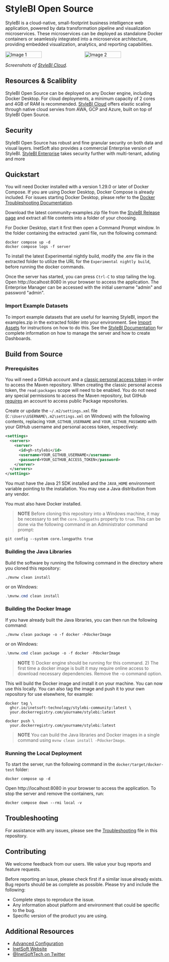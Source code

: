 # StyleBI Open Source

StyleBI is a cloud-native, small-footprint business intelligence web application, powered by data transformation pipeline and visualization microservices. These microservices can be deployed as standalone Docker containers or seamlessly integrated into a microservice architecture, providing embedded visualization, analytics, and reporting capabilities.

<div style="display: flex;">
<img src="https://test.inetsoft.com/images/website/products/pipeline/vizTranform5.png" alt="Image 1" xwidth="300" style="width:48%;margin-right: 10px;">
<img src="https://test.inetsoft.com/images/website/products/visualization/vizWizard5.png" alt="Image 2" xwidth="300" style="width: 48%">
</div>

_Screenshots of [StyleBI Cloud](https://www.inetsoft.com/company/bi_dashboard_pricing)_.

## Resources & Scaliblity

StyleBI Open Source can be deployed on any Docker engine, including Docker Desktop. For cloud deployments, a minimum capacity of 2 cores and 4GB of RAM is recommended. [StyleBI Cloud](https://www.inetsoft.com) offers elastic scaling through native cloud servies from AWA, GCP and Azure, built on top of StyleBI Open Source.

## Security

StyleBI Open Source has robust and fine granular security on both data and visual layers. InetSoft also provides a commercial Enterprise version of StyleBI. [StyleBI Enterprise](https://www.inetsoft.com) takes security further with multi-tenant, aduting and more

## Quickstart

You will need Docker installed with a version 1.29.0 or later of Docker Compose. If you are using Docker Desktop, Docker Compose is already included. For issues starting Docker Desktop, please refer to the [Docker Troubleshooting Documentation](https://docs.docker.com/desktop/troubleshoot-and-support/troubleshoot/topics/).

Download the latest community-examples.zip file from the [StyleBI Release page](https://github.com/inetsoft-technology/stylebi/releases) and extract all file contents into a folder of your choosing. 

For Docker Desktop, start it first then open a Command Prompt window. In the folder containing the extracted .yaml file, run the following command:

```shell
docker compose up -d
docker compose logs -f server
```
To install the latest Experimental nightly build, modify the .env file in the extracted folder to utilize the URL for the `Experimental nightly build`, before running the docker commands.

Once the server has started, you can press `Ctrl-C` to stop tailing the log. Open http://localhost:8080 in your browser to access the application. The Enterprise Manager can be accessed with the initial username "admin" and password "admin". 

### Import Example Datasets
To import example datasets that are useful for learning StyleBI, import the examples.zip in the extracted folder into your environment.  See [Import Assets](https://www.inetsoft.com/docs/stylebi/InetSoftUserDocumentation/1.0.0/administration/ImportExportAssets.html#ImportAssets)  for instructions on how to do this. See the [StyleBI Documentation](https://www.inetsoft.com/docs/stylebi) for complete information on how to manage the server and how to create Dashboards.

## Build from Source

### Prerequisites

You will need a GitHub account and a [classic personal access token](https://docs.github.com/en/authentication/keeping-your-account-and-data-secure/managing-your-personal-access-tokens) in order to access the Maven repository. When creating the classic personal access token, the `read:packages` scope will need to be enabled. You do not need any special permissions to access the Maven repository, but GitHub [requires](https://docs.github.com/en/packages/working-with-a-github-packages-registry/working-with-the-apache-maven-registry#installing-a-package) an account to access public Package repositories.

Create or update the `~/.m2/settings.xml` file (`C:\Users\USERNAME\.m2\settings.xml` on Windows) with the following contents, replacing `YOUR_GITHUB_USERNAME` and `YOUR_GITHUB_PASSWORD` with your GitHub username and personal access token, respectively:

```xml
<settings>
  <servers>
    <server>
      <id>gh-stylebi</id>
      <username>YOUR_GITHUB_USERNAME</username>
      <password>YOUR_GITHUB_ACCESS_TOKEN</password>
    </server>
  </servers>
</settings>
```

You must have the Java 21 SDK installed and the `JAVA_HOME` environment variable pointing to the installation. You may use a Java distribution from any vendor.

You must also have Docker installed.

> **NOTE**  Before cloning this repository into a Windows machine, it may be necessary to set the `core.longpaths` property to `true`. This can be done via the following command in an Administrator command prompt:

```console
git config --system core.longpaths true
```

### Building the Java Libraries

Build the software by running the following command in the directory where you cloned this repository:

```shell
./mvnw clean install
```

or on Windows:

```powershell
.\mvnw.cmd clean install
```

### Building the Docker Image

If you have already built the Java libraries, you can then run the following command:

```shell
./mvnw clean package -o -f docker -PdockerImage
```

or on Windows:

```powershell
.\mvnw.cmd clean package -o -f docker -PdockerImage
```

> **NOTE** 1) Docker engine should be running for this command. 2) The first time a docker image is built it may require online access to download necessary dependencies. Remove the -o command option.

This will build the Docker image and install it on your machine. You can now use this locally. You can also tag the image and push it to your own repository for use elsewhere, for example:

```shell
docker tag \
  ghcr.io/inetsoft-technology/stylebi-community:latest \
  your.dockerregistry.com/yourname/stylebi:latest
```
```shell
docker push \
  your.dockerregistry.com/yourname/stylebi:latest
```

> **NOTE** You can build the Java libraries and Docker images in a single command using `mvnw clean install -PdockerImage`.

### Running the Local Deployment
To start the server, run the following command in the `docker/target/docker-test` folder:

```shell
docker compose up -d
```

Open http://localhost:8080 in your browser to access the application. To stop the server and remove the containers, run:

```shell
docker compose down --rmi local -v
```

## Troubleshooting
For assistance with any issues, please see the [Troubleshooting](./Troubleshoot.md) file  in this repository. 

## Contributing

We welcome feedback from our users. We value your bug reports and feature requests.

Before reporting an issue, please check first if a similar issue already exists. Bug reports should be as complete as possible. Please try and include the following:

* Complete steps to reproduce the issue.
* Any information about platform and environment that could be specific to the bug.
* Specific version of the product you are using.

## Additional Resources

* [Advanced Configuration](./community-examples/advanced-configuration.md)
* [InetSoft Website](http://www.inetsoft.com/)
* [@InetSoftTech on Twitter](https://x.com/InetSoftTech)
